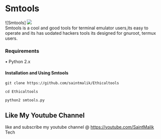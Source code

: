 # Smtools
![Smtools]
<img src="https://github.com/saintmalik/Ethicaltools/core/smtools.png"/><br>
Smtools is a cool and good tools for terminal emulator users,its easy to operate 
and its has uodated hackers tools its designed for gnuroot, termux users.

### Requirements
• Python 2.x

#### Installation and Using Smtools
```
git clone https://github.com/saintmalik/Ethicaltools
```
```
cd Ethicaltools
```
```
python2 smtools.py
```

## Like My Youtube Channel
like and subscribe my youtube channel @
https://youtube.com/SaintMalik Tech
